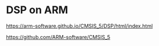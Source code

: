 # DSP on ARM

https://arm-software.github.io/CMSIS_5/DSP/html/index.html

https://github.com/ARM-software/CMSIS_5


